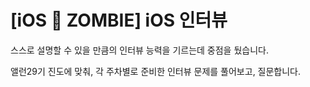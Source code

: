 # [iOS 🧟 ZOMBIE] iOS 인터뷰

스스로 설명할 수 있을 만큼의 인터뷰 능력을 기르는데 중점을 뒀습니다.

앨런29기 진도에 맞춰, 각 주차별로 준비한 인터뷰 문제를 풀어보고, 질문합니다.


